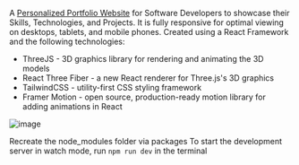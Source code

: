 A [Personalized Portfolio Website](https://jonvincentius.netlify.app/) for Software Developers to showcase their Skills, Technologies, and Projects. It is fully responsive for optimal viewing on desktops, tablets, and mobile phones. 
Created using a React Framework and the following technologies:
* ThreeJS - 3D graphics library for rendering and animating the 3D models
* React Three Fiber - a new React renderer for Three.js's 3D graphics
* TailwindCSS - utility-first CSS styling framework
* Framer Motion - open source, production-ready motion library for adding animations in React

![image](https://github.com/jvcent/3D-Portfolio/assets/117528376/eadc4c00-8a17-4617-9542-8856dc006b3a)

Recreate the node_modules folder via packages
To start the development server in watch mode, run <code>npm run dev</code> in the terminal
